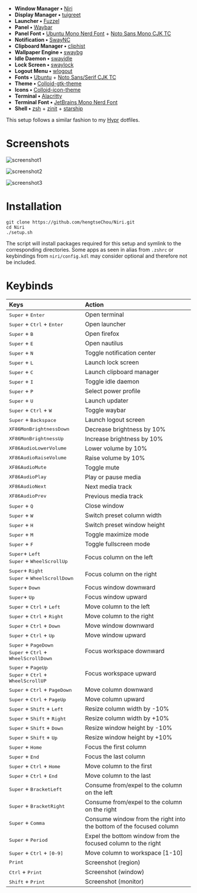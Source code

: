 - **Window Manager •** [Niri](https://github.com/YaLTeR/niri)
- **Display Manager •** [tuigreet](https://github.com/apognu/tuigreet)
- **Launcher •** [Fuzzel](https://codeberg.org/dnkl/fuzzel)
- **Panel •** [Waybar](https://github.com/Alexays/Waybar)
- **Panel Font •** [Ubuntu Mono Nerd Font](https://archlinux.org/packages/extra/any/ttf-ubuntu-mono-nerd/) + [Noto Sans Mono CJK TC](https://archlinux.org/packages/extra/any/noto-fonts-cjk/)
- **Notification •** [SwayNC](https://github.com/ErikReider/SwayNotificationCenter)
- **Clipboard Manager •** [cliphist](https://github.com/sentriz/cliphist)
- **Wallpaper Engine •** [swaybg](https://github.com/swaywm/swaybg)
- **Idle Daemon •** [swayidle](https://github.com/swaywm/swayidle)
- **Lock Screen •** [swaylock](https://github.com/swaywm/swaylock)
- **Logout Menu •** [wlogout](https://github.com/ArtsyMacaw/wlogout)
- **Fonts •** [Ubuntu](https://archlinux.org/packages/extra/any/ttf-ubuntu-font-family/) + [Noto Sans/Serif CJK TC](https://archlinux.org/packages/extra/any/noto-fonts-cjk/)
- **Theme •** [Colloid-gtk-theme](https://github.com/vinceliuice/Colloid-gtk-theme)
- **Icons •** [Colloid-icon-theme](https://github.com/vinceliuice/Colloid-icon-theme)
- **Terminal •** [Alacritty](https://github.com/alacritty/alacritty)
- **Terminal Font •** [JetBrains Mono Nerd Font](https://archlinux.org/packages/extra/any/ttf-jetbrains-mono-nerd/)
- **Shell •** [zsh](https://www.zsh.org/) + [zinit](https://github.com/zdharma-continuum/zinit) + [starship](https://github.com/starship/starship)

This setup follows a similar fashion to my [Hypr](https://github.com/hengtseChou/Hypr) dotfiles.

# Screenshots

![screenshot1](https://i.imgur.com/oKOAPYg.png)

![screenshot2](https://i.imgur.com/W2rkviV.png)

![screenshot3](https://i.imgur.com/7ffEhLz.png)

# Installation

```
git clone https://github.com/hengtseChou/Niri.git
cd Niri
./setup.sh
```

The script will install packages required for this setup and symlink to the corresponding directories. Some apps as seen in alias from `.zshrc` or keybindings from `niri/config.kdl` may consider optional and therefore not be included.

# Keybinds

<div align="center">

| Keys                                                                                                         | Action                                                              |
| :----------------------------------------------------------------------------------------------------------- | :------------------------------------------------------------------ |
| <kbd>Super</kbd> + <kbd>Enter</kbd>                                                                          | Open terminal                                                       |
| <kbd>Super</kbd> + <kbd>Ctrl</kbd> + <kbd>Enter</kbd>                                                        | Open launcher                                                       |
| <kbd>Super</kbd> + <kbd>B</kbd>                                                                              | Open firefox                                                        |
| <kbd>Super</kbd> + <kbd>E</kbd>                                                                              | Open nautilus                                                       |
| <kbd>Super</kbd> + <kbd>N</kbd>                                                                              | Toggle notification center                                          |
| <kbd>Super</kbd> + <kbd>L</kbd>                                                                              | Launch lock screen                                                  |
| <kbd>Super</kbd> + <kbd>C</kbd>                                                                              | Launch clipboard manager                                            |
| <kbd>Super</kbd> + <kbd>I</kbd>                                                                              | Toggle idle daemon                                                  |
| <kbd>Super</kbd> + <kbd>P</kbd>                                                                              | Select power profile                                                |
| <kbd>Super</kbd> + <kbd>U</kbd>                                                                              | Launch updater                                                      |
| <kbd>Super</kbd> + <kbd>Ctrl</kbd> + <kbd>W</kbd>                                                            | Toggle waybar                                                       |
| <kbd>Super</kbd> + <kbd>Backspace</kbd>                                                                      | Launch logout screen                                                |
| <kbd>XF86MonBrightnessDown</kbd>                                                                             | Decrease brightness by 10%                                          |
| <kbd>XF86MonBrightnessUp</kbd>                                                                               | Increase brightness by 10%                                          |
| <kbd>XF86AudioLowerVolume</kbd>                                                                              | Lower volume by 10%                                                 |
| <kbd>XF86AudioRaiseVolume</kbd>                                                                              | Raise volume by 10%                                                 |
| <kbd>XF86AudioMute</kbd>                                                                                     | Toggle mute                                                         |
| <kbd>XF86AudioPlay</kbd>                                                                                     | Play or pause media                                                 |
| <kbd>XF86AudioNext</kbd>                                                                                     | Next media track                                                    |
| <kbd>XF86AudioPrev</kbd>                                                                                     | Previous media track                                                |
| <kbd>Super</kbd> + <kbd>Q</kbd>                                                                              | Close window                                                        |
| <kbd>Super</kbd> + <kbd>W</kbd>                                                                              | Switch preset column width                                          |
| <kbd>Super</kbd> + <kbd>H</kbd>                                                                              | Switch preset window height                                         |
| <kbd>Super</kbd> + <kbd>M</kbd>                                                                              | Toggle maximize mode                                                |
| <kbd>Super</kbd> + <kbd>F</kbd>                                                                              | Toggle fullscreen mode                                              |
| <kbd>Super</kbd>+ <kbd>Left</kbd> </br> <kbd>Super</kbd> + <kbd>WheelScrollUp</kbd>                          | Focus column on the left                                            |
| <kbd>Super</kbd>+ <kbd>Right</kbd> </br> <kbd>Super</kbd> + <kbd>WheelScrollDown</kbd>                       | Focus column on the right                                           |
| <kbd>Super</kbd>+ <kbd>Down</kbd>                                                                            | Focus window downward                                               |
| <kbd>Super</kbd>+ <kbd>Up</kbd>                                                                              | Focus window upward                                                 |
| <kbd>Super</kbd> + <kbd>Ctrl</kbd> + <kbd>Left</kbd>                                                         | Move column to the left                                             |
| <kbd>Super</kbd> + <kbd>Ctrl</kbd> + <kbd>Right</kbd>                                                        | Move column to the right                                            |
| <kbd>Super</kbd> + <kbd>Ctrl</kbd> + <kbd>Down</kbd>                                                         | Move window downward                                                |
| <kbd>Super</kbd> + <kbd>Ctrl</kbd> + <kbd>Up</kbd>                                                           | Move window upward                                                  |
| <kbd>Super</kbd> + <kbd>PageDown</kbd> </br> <kbd>Super</kbd> + <kbd>Ctrl</kbd> + <kbd>WheelScrollDown</kbd> | Focus workspace downward                                            |
| <kbd>Super</kbd> + <kbd>PageUp</kbd> </br> <kbd>Super</kbd> + <kbd>Ctrl</kbd> + <kbd>WheelScrollUP</kbd>     | Focus workspace upward                                              |
| <kbd>Super</kbd> + <kbd>Ctrl</kbd> + <kbd>PageDown</kbd>                                                     | Move column downward                                                |
| <kbd>Super</kbd> + <kbd>Ctrl</kbd> + <kbd>PageUp</kbd>                                                       | Move column upward                                                  |
| <kbd>Super</kbd> + <kbd>Shift</kbd> + <kbd>Left</kbd>                                                        | Resize column width by -10%                                         |
| <kbd>Super</kbd> + <kbd>Shift</kbd> + <kbd>Right</kbd>                                                       | Resize column width by +10%                                         |
| <kbd>Super</kbd> + <kbd>Shift</kbd> + <kbd>Down</kbd>                                                        | Resize window height by -10%                                        |
| <kbd>Super</kbd> + <kbd>Shift</kbd> + <kbd>Up</kbd>                                                          | Resize window height by +10%                                        |
| <kbd>Super</kbd> + <kbd>Home</kbd>                                                                           | Focus the first column                                              |
| <kbd>Super</kbd> + <kbd>End</kbd>                                                                            | Focus the last column                                               |
| <kbd>Super</kbd> + <kbd>Ctrl</kbd> + <kbd>Home</kbd>                                                         | Move column to the first                                            |
| <kbd>Super</kbd> + <kbd>Ctrl</kbd> + <kbd>End</kbd>                                                          | Move column to the last                                             |
| <kbd>Super</kbd> + <kbd>BracketLeft</kbd>                                                                    | Consume from/expel to the column on the left                        |
| <kbd>Super</kbd> + <kbd>BracketRight</kbd>                                                                   | Consume from/expel to the column on the right                       |
| <kbd>Super</kbd> + <kbd>Comma</kbd>                                                                          | Consume window from the right into the bottom of the focused column |
| <kbd>Super</kbd> + <kbd>Period</kbd>                                                                         | Expel the bottom window from the focused column to the right        |
| <kbd>Super</kbd> + <kbd>Ctrl</kbd> + <kbd>[0-9]</kbd>                                                        | Move column to workspace [1-10]                                     |
| <kbd>Print</kbd>                                                                                             | Screenshot (region)                                                 |
| <kbd>Ctrl</kbd> + <kbd>Print</kbd>                                                                           | Screenshot (window)                                                 |
| <kbd>Shift</kbd> + <kbd>Print</kbd>                                                                          | Screenshot (monitor)                                                |

</div>
